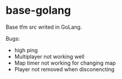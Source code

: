# base-golang
Base tfm src writed in GoLang.

Bugs: 
  - high ping
  - Multiplayer not working well
  - Map timer not working for changing map
  - Player not removed when disconencting

